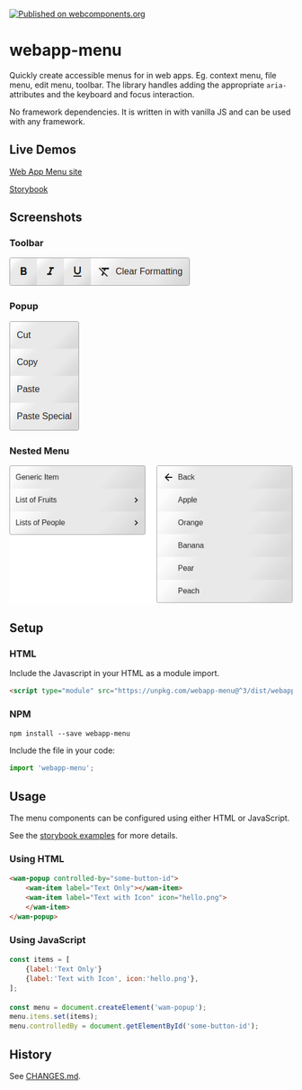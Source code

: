 [![Published on webcomponents.org](https://img.shields.io/badge/webcomponents.org-published-blue.svg)](https://www.webcomponents.org/element/webapp-menu)


# webapp-menu

Quickly create accessible menus for in web apps.  Eg. context menu, file menu, edit menu, toolbar.  The library handles adding the appropriate ```aria-``` attributes and the keyboard and focus interaction.  

No framework dependencies.  It is written in with vanilla JS and can be used with any framework.

## Live Demos

[Web App Menu site](https://webapp-menu.netlify.com/)

[Storybook](https://webapp-menu.netlify.com/storybook)

<!--
```
<custom-element-demo>
  <template>
  <script type="module"  src="https://unpkg.com/webapp-menu@^3/dist/webapp-menu.js"></script>
    <button id="show-it">Show Menu</button>
    <wam-popup controlled-by="show-it">
        <wam-item label="Cut"></wam-item>
        <wam-item label="Copy"></wam-item>
        <wam-item label="Paste></wam-item>
        <wam-separator></wam-separator>
        <wam-item label="Delete"></wam-item>
    </wam-popup>
  </template>
</custom-element-demo>
```
-->

## Screenshots

### Toolbar

[![toolbar screenshot](screenshots/toolbar.png)](https://webapp-menu.netlify.com/)

### Popup

[![context popup screenshot](screenshots/popup.png)](https://webapp-menu.netlify.com/)

### Nested Menu

[![nested menu control screenshot](screenshots/nested-menu.png)](https://webapp-menu.netlify.com/)


## Setup

### HTML

Include the Javascript in your HTML as a module import.

```html
<script type="module" src="https://unpkg.com/webapp-menu@^3/dist/webapp-menu.js"></script>
```

### NPM

```
npm install --save webapp-menu
```

Include the file in your code:

```javascript
import 'webapp-menu';
```

## Usage

The menu components can be configured using either HTML or JavaScript.

See the [storybook examples](https://webapp-menu.netlify.com/storybook/) for more details.

### Using HTML

```html
<wam-popup controlled-by="some-button-id">
    <wam-item label="Text Only"></wam-item>
    <wam-item label="Text with Icon" icon="hello.png">
    </wam-item>
</wam-popup>
```

### Using JavaScript

```javascript
const items = [
    {label:'Text Only'}
    {label:'Text with Icon', icon:'hello.png'},
];

const menu = document.createElement('wam-popup');
menu.items.set(items);
menu.controlledBy = document.getElementById('some-button-id');
```

## History

See [CHANGES.md](./CHANGES.md).
